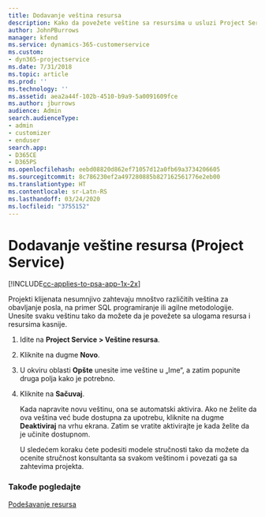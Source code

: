 ```yaml
---
title: Dodavanje veština resursa
description: Kako da povežete veštine sa resursima u usluzi Project Service
author: JohnPBurrows
manager: kfend
ms.service: dynamics-365-customerservice
ms.custom:
- dyn365-projectservice
ms.date: 7/31/2018
ms.topic: article
ms.prod: ''
ms.technology: ''
ms.assetid: aea2a44f-102b-4510-b9a9-5a0091609fce
ms.author: jburrows
audience: Admin
search.audienceType:
- admin
- customizer
- enduser
search.app:
- D365CE
- D365PS
ms.openlocfilehash: eebd08820d862ef71057d12a0fb69a3734206605
ms.sourcegitcommit: 8c786230ef2a497280885b827162561776e2eb00
ms.translationtype: HT
ms.contentlocale: sr-Latn-RS
ms.lasthandoff: 03/24/2020
ms.locfileid: "3755152"
---
```

# <a name="add-resource-skills-project-service"></a>Dodavanje veštine resursa (Project Service)

[!INCLUDE[cc-applies-to-psa-app-1x-2x](../includes/cc-applies-to-psa-app-1x-2x.md)]

Projekti klijenata nesumnjivo zahtevaju mnoštvo različitih veština za obavljanje posla, na primer SQL programiranje ili agilne metodologije. Unesite svaku veštinu tako da možete da je povežete sa ulogama resursa i resursima kasnije.  
  
1. Idite na **Project Service > Veštine resursa**.  
  
2. Kliknite na dugme **Novo**.  
  
3. U okviru oblasti **Opšte** unesite ime veštine u „Ime“, a zatim popunite druga polja kako je potrebno.  
  
4. Kliknite na **Sačuvaj**.  
  
   Kada napravite novu veštinu, ona se automatski aktivira. Ako ne želite da ova veština već bude dostupna za upotrebu, kliknite na dugme **Deaktiviraj** na vrhu ekrana. Zatim se vratite aktivirajte je kada želite da je učinite dostupnom.  
  
   U sledećem koraku ćete podesiti modele stručnosti tako da možete da ocenite stručnost konsultanta sa svakom veštinom i povezati ga sa zahtevima projekta.  
  
### <a name="see-also"></a>Takođe pogledajte  
 [Podešavanje resursa](../project-service/set-up-resources.md)
